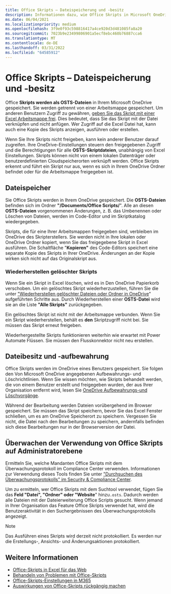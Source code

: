 ```yaml
---
title: Office Skripts – Dateispeicherung und -besitz
description: Informationen dazu, wie Office Skripts in Microsoft OneDrive gespeichert und zwischen Besitzern übertragen werden.
ms.date: 06/04/2021
ms.localizationpriority: medium
ms.openlocfilehash: 3f9e0f93c598816417a4ce920d3d481085fa8a20
ms.sourcegitcommit: 7023b9e23499806901a5ecf8ebc460b76887cca6
ms.translationtype: MT
ms.contentlocale: de-DE
ms.lasthandoff: 03/31/2022
ms.locfileid: "64585912"
---
```

# <a name="office-scripts-file-storage-and-ownership"></a>Office Skripts – Dateispeicherung und -besitz

Office **Skripts werden als OSTS-Dateien** in Ihrem Microsoft OneDrive gespeichert. Sie werden getrennt von einer Arbeitsmappe gespeichert. Um anderen Benutzern Zugriff zu gewähren, [geben Sie das Skript mit einer Excel Arbeitsmappe frei](excel.md#share-office-scripts). Dies bedeutet, dass Sie das Skript mit der Datei verknüpfen und nicht anfügen. Wer Zugriff auf die Excel Datei hat, kann auch eine Kopie des Skripts anzeigen, ausführen oder erstellen.

Wenn Sie Ihre Skripts nicht freigeben, kann kein anderer Benutzer darauf zugreifen. Ihre OneDrive-Einstellungen steuern den freigegebenen Zugriff und die Berechtigungen für alle **OSTS-Skriptdateien**, unabhängig von Excel Einstellungen. Skripts können nicht von einem lokalen Datenträger oder benutzerdefinierten Cloudspeicherorten verknüpft werden. Office Skripts erkennt und führt ein Skript nur aus, wenn es sich in Ihrem OneDrive Ordner befindet oder für die Arbeitsmappe freigegeben ist.

## <a name="file-storage"></a>Dateispeicher

Sie Office Skripts werden in Ihrem OneDrive gespeichert. Die **OSTS-Dateien** befinden sich im Ordner **"/Documents/Office Scripts/**". Alle an diesen **OSTS-Dateien** vorgenommenen Änderungen, z. B. das Umbenennen oder Löschen von Dateien, werden im Code-Editor und im Skriptkatalog wiedergegeben.

Skripts, die für eine Ihrer Arbeitsmappen freigegeben sind, verbleiben im OneDrive des Skripterstellers. Sie werden nicht in Ihre lokalen oder OneDrive Ordner kopiert, wenn Sie das freigegebene Skript in Excel ausführen. Die Schaltfläche "**Kopieren"** des Code-Editors speichert eine separate Kopie des Skripts in Ihrer OneDrive. Änderungen an der Kopie wirken sich nicht auf das Originalskript aus.

### <a name="restore-deleted-scripts"></a>Wiederherstellen gelöschter Skripts

Wenn Sie ein Skript in Excel löschen, wird es in Den OneDrive Papierkorb verschoben. Um ein gelöschtes Skript wiederherzustellen, führen Sie die unter ["Wiederherstellen gelöschter Dateien oder Ordner in OneDrive](https://support.microsoft.com/office/949ada80-0026-4db3-a953-c99083e6a84f)" aufgeführten Schritte aus. Durch Wiederherstellen einer **OSTS-Datei** wird sie an die Liste **"Alle Skripts"** zurückgegeben.

Ein gelöschtes Skript ist nicht mit der Arbeitsmappe verbunden. Wenn Sie ein Skript wiederherstellen, behält es **den** Skriptzugriff nicht bei. Sie müssen das Skript erneut freigeben.

Wiederhergestellte Skripts funktionieren weiterhin wie erwartet mit Power Automate Flüssen. Sie müssen den Flusskonnektor nicht neu erstellen.

## <a name="file-ownership-and-retention"></a>Dateibesitz und -aufbewahrung

Office Skripts werden im OneDrive eines Benutzers gespeichert. Sie folgen den Von Microsoft OneDrive angegebenen Aufbewahrungs- und Löschrichtlinien. Wenn Sie wissen möchten, wie Skripts behandelt werden, die von einem Benutzer erstellt und freigegeben wurden, der aus Ihrer Organisation entfernt wird, lesen Sie [OneDrive Aufbewahrungs-und Löschvorgänge](/onedrive/retention-and-deletion).

Während der Bearbeitung werden Dateien vorübergehend im Browser gespeichert. Sie müssen das Skript speichern, bevor Sie das Excel Fenster schließen, um es am OneDrive Speicherort zu speichern. Vergessen Sie nicht, die Datei nach den Bearbeitungen zu speichern, andernfalls befinden sich diese Bearbeitungen nur in der Browserversion der Datei.

## <a name="audit-office-scripts-usage-at-the-admin-level"></a>Überwachen der Verwendung von Office Skripts auf Administratorebene

Ermitteln Sie, welche Mandanten Office Skripts mit dem Überwachungsprotokoll im Compliance Center verwenden. Informationen zur Verwendung dieses Tools finden Sie unter ["Durchsuchen des Überwachungsprotokolls" im Security & Compliance Center](/microsoft-365/compliance/search-the-audit-log-in-security-and-compliance?view=o365-worldwide&preserve-view=true#search-the-audit-log).

Um zu ermitteln, wer Office Skripts mit dem Suchtool verwendet, fügen Sie das **Feld "Datei", "Ordner" oder "Website**" hinzu`.osts`. Dadurch werden alle Dateien mit der Dateierweiterung Office Scripts gesucht. Wenn jemand in Ihrer Organisation das Feature Office Skripts verwendet hat, wird die Benutzeraktivität in den Suchergebnissen des Überwachungsprotokolls angezeigt.

> [!NOTE]
> Das Ausführen eines Skripts wird derzeit nicht protokolliert. Es werden nur die Erstellungs-, Ansichts- und Änderungsaktionen protokolliert.

## <a name="see-also"></a>Weitere Informationen

- [Office-Skripts in Excel für das Web](https://support.microsoft.com/office/226eddbc-3a44-4540-acfe-fccda3d1122b)
- [Behandeln von Problemen mit Office-Skripts](../testing/troubleshooting.md)
- [Office-Skripts-Einstellungen in M365](/microsoft-365/admin/manage/manage-office-scripts-settings)
- [Auswirkungen von Office-Skripts rückgängig machen](../testing/undo.md)
